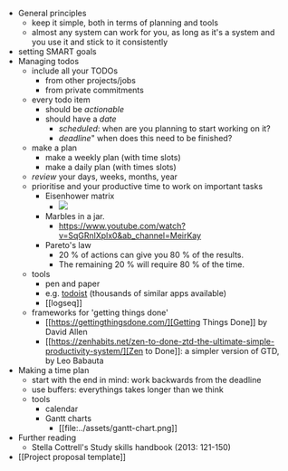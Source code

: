 - General principles
    - keep it simple, both in terms of planning and tools
    - almost any system can work for you, as long as it's a system and you use it and stick to it consistently
- setting SMART goals
- Managing todos
    - include all your TODOs
        - from other projects/jobs
        - from private commitments
    - every todo item
        - should be *actionable*
        - should have a *date*
            - *scheduled*: when are you planning to start working on it?
            - *deadline*" when does this need to be finished?
    - make a plan
        - make a weekly plan (with time slots)
        - make a daily plan (with times slots)
    - *review* your days, weeks, months, year
    - prioritise and your productive time to work on important tasks
        - Eisenhower matrix
            - ![](../assets/image_1654765890131_0.png)
        - Marbles in a jar.
            - https://www.youtube.com/watch?v=SqGRnlXplx0&ab_channel=MeirKay
        - Pareto's law
            - 20 % of actions can give you 80 % of the results.
            - The remaining 20 % will require 80 % of the time.
    - tools
        - pen and paper
        - e.g. [todoist](https://todoist.com/) (thousands of similar apps available)
        - [[logseq]]
    - frameworks for 'getting things done'
        - [[https://gettingthingsdone.com/][Getting Things Done]] by David Allen
        - [[https://zenhabits.net/zen-to-done-ztd-the-ultimate-simple-productivity-system/][Zen to Done]]: a simpler version of GTD, by Leo Babauta
- Making a time plan
    - start with the end in mind: work backwards from the deadline
    - use buffers: everythings takes longer than we think
    - tools
        - calendar
        - Gantt charts
            - [[file:../assets/gantt-chart.png]]
- Further reading
    - Stella Cottrell's Study skills handbook (2013: 121-150)
- [[Project proposal template]]

